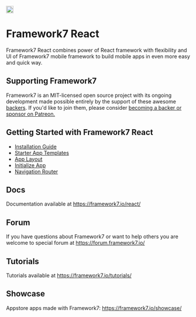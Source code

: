 <a href="https://www.patreon.com/framework7"><img src="https://framework7.io/i/support-badge.png" height="20"></a>

# Framework7 React

Framework7 React combines power of React framework with flexibility and UI of Framework7 mobile framework to build mobile apps in even more easy and quick way.

## Supporting Framework7

Framework7 is an MIT-licensed open source project with its ongoing development made possible entirely by the support of these awesome [backers](https://github.com/framework7io/framework7/blob/master/BACKERS.md). If you'd like to join them, please consider [becoming a backer or sponsor on Patreon.](https://www.patreon.com/framework7)


## Getting Started with Framework7 React
  * [Installation Guide](https://framework7.io/react/installation.html)
  * [Starter App Templates](https://framework7.io/templates/)
  * [App Layout](https://framework7.io/react/app-layout.html)
  * [Initialize App](https://framework7.io/react/init-app.html)
  * [Navigation Router](https://framework7.io/react/navigation-router.html)

## Docs

Documentation available at https://framework7.io/react/

## Forum

If you have questions about Framework7 or want to help others you are welcome to special forum at https://forum.framework7.io/

## Tutorials

Tutorials available at https://framework7.io/tutorials/

## Showcase

Appstore apps made with Framework7: https://framework7.io/showcase/
